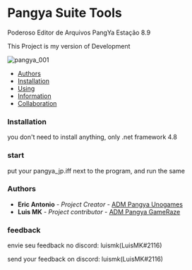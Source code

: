 # Pangya Suite Tools
 Poderoso Editor de Arquivos PangYa Estação 8.9
 
This Project is my version of Development

![pangya_001](https://cdn.discordapp.com/attachments/1092589301449117797/1122024232776388748/image.png)

- [Authors](#authors)
- [Installation](#installation)
- [Using](#start)
- [Information](#information)
- [Collaboration](#feedback)

### Installation

you don't need to install anything, only .net framework 4.8

### start

put your pangya_jp.iff next to the program, and run the same

### Authors

* **Eric Antonio** - *Project Creator* - [ADM Pangya Unogames](https://github.com/eantoniobr)
* **Luis MK** - *Project contributor* - [ADM Pangya GameRaze](https://github.com/luismk)

### feedback

envie seu feedback no discord: luismk(LuisMK#2116)

send your feedback on discord: luismk(LuisMK#2116)
